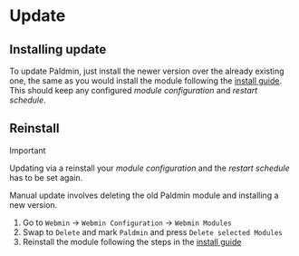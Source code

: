 # Update

## Installing update
To update Paldmin, just install the newer version over the already existing one, the same as you would install the module following the [install guide](./install.md#basic-installation). This should keep any configured _module configuration_ and _restart schedule_.

## Reinstall

> [!IMPORTANT]
> Updating via a reinstall your _module configuration_ and the _restart schedule_ has to be set again.

Manual update involves deleting the old Paldmin module and installing a new version.

1. Go to `Webmin` -> `Webmin Configuration` -> `Webmin Modules`
2. Swap to `Delete` and mark `Paldmin` and press `Delete selected Modules`
3. Reinstall the module following the steps in the [install guide](./install.md#basic-installation)
